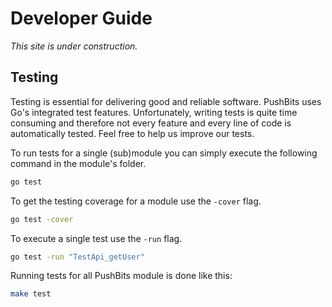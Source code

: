 # Developer Guide

_This site is under construction._

## Testing

Testing is essential for delivering good and reliable software.
PushBits uses Go's integrated test features.
Unfortunately, writing tests is quite time consuming and therefore not every feature and every line of code is automatically tested.
Feel free to help us improve our tests.

To run tests for a single (sub)module you can simply execute the following command in the module's folder.

```bash
go test
```

To get the testing coverage for a module use the `-cover` flag.

```bash
go test -cover
```

To execute a single test use the `-run` flag.

```bash
go test -run "TestApi_getUser"
```

Running tests for all PushBits module is done like this:

```bash
make test
```
